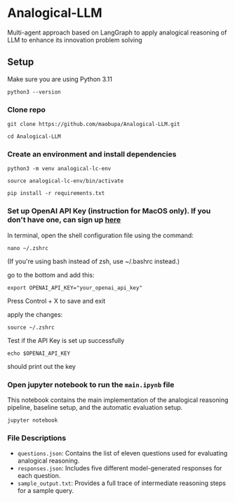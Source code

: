 # Analogical-LLM
Multi-agent approach based on LangGraph to apply analogical reasoning of LLM to enhance its innovation problem solving

## Setup
Make sure you are using Python 3.11
```
python3 --version
```

### Clone repo
```
git clone https://github.com/maobupa/Analogical-LLM.git

cd Analogical-LLM
```
### Create an environment and install dependencies
```
python3 -m venv analogical-lc-env

source analogical-lc-env/bin/activate

pip install -r requirements.txt
```
### Set up OpenAI API Key (instruction for MacOS only). If you don't have one, can sign up [here](https://openai.com/index/openai-api/)

In terminal, open the shell configuration file using the command: 
```
nano ~/.zshrc
```
(If you're using bash instead of zsh, use ~/.bashrc instead.)

go to the bottom and add this: 
```
export OPENAI_API_KEY="your_openai_api_key"
```
Press Control + X to save and exit

apply the changes:
```
source ~/.zshrc
```
Test if the API Key is set up successfully
```
echo $OPENAI_API_KEY 
```
should print out the key 

### Open jupyter notebook to run the `main.ipynb` file
This notebook contains the main implementation of the analogical reasoning pipeline, baseline setup, and the automatic evaluation setup.
```
jupyter notebook 
```

### File Descriptions
- `questions.json`: Contains the list of eleven questions used for evaluating analogical reasoning.
- `responses.json`: Includes five different model-generated responses for each question. 
- `sample_output.txt`: Provides a full trace of intermediate reasoning steps for a sample query. 
